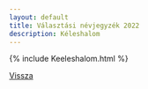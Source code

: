 ```yaml
---
layout: default
title: Választási névjegyzék 2022
description: Kéleshalom
---
```


{% include Keeleshalom.html %}

[Vissza](./)